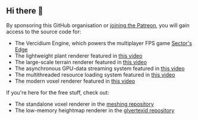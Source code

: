 ## Hi there 👋

By sponsoring this GitHub organisation or [joining the Patreon](https://patreon.com/vercidium), you will gain access to the source code for:
- The Vercidium Engine, which powers the multiplayer FPS game [Sector's Edge](https://www.youtube.com/watch?v=UnKcselFTw0)
- The lightweight plant renderer featured in [this video](https://www.youtube.com/watch?v=R-bjXOEQyX8)
- The large-scale terrain renderer featured in [this video](https://www.youtube.com/watch?v=5zlfJW2VGLM)
- The asynchronous GPU-data streaming system featured in [this video](https://www.youtube.com/watch?v=YNFaOnhaaso)
- The multithreaded resource loading system featured in [this video](https://www.youtube.com/watch?v=jIHszNeBv7I)
- The modern voxel renderer featured in [this video](https://www.youtube.com/watch?v=40JzyaOYJeY)

If you're here for the free stuff, check out:
- The standalone voxel renderer in the [meshing repository](https://github.com/vercidium-patreon/meshing)
- The low-memory heightmap renderer in the [glvertexid repository](https://github.com/vercidium-patreon/glvertexid)
